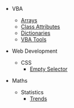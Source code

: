 * VBA
    * [Arrays](VBA/Arrays.md)
    * [Class Attributes](VBA/ClassAttributes.md)
    * [Dictionaries](VBA/Dictionaries.md)
    * [VBA Tools](VBA/VBAtools.md)

* Web Development
    * CSS
        * [Empty Selector](WebDev/CSSEmptySelector.md)

* Maths
    * Statistics
        * [Trends](Math/Statistics/Trends.md)